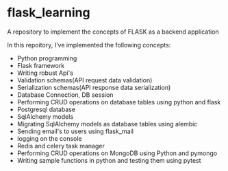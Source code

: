 # flask_learning

A repository to implement the concepts of FLASK as a backend application


In this repoitory, I've implemented the following concepts:

* Python programming
* Flask framework
* Writing robust Api's
* Validation schemas(API request data validation)
* Serialization schemas(API response data serialization)
* Database Connection, DB session
* Performing CRUD operations on database tables using python and flask
* Postgresql database
* SqlAlchemy models
* Migrating SqlAlchemy models as database tables using alembic
* Sending email's to users using flask_mail
* logging on the console
* Redis and celery task manager
* Performing CRUD operations on MongoDB using Python and pymongo
* Writing sample functions in python and testing them using pytest

